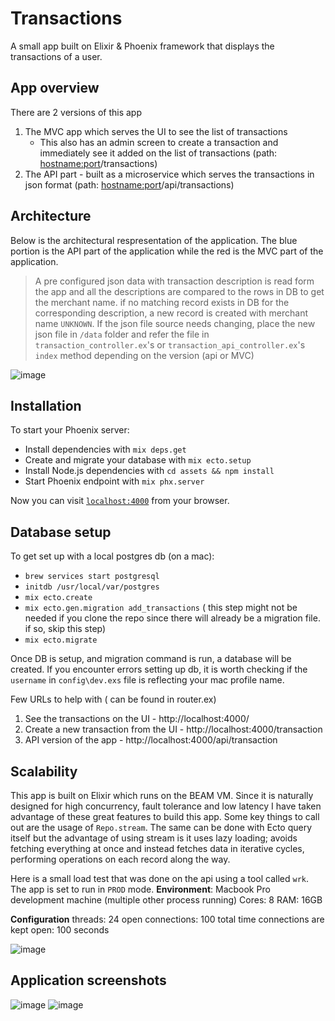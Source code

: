 # Transactions

A small app built on Elixir & Phoenix framework that displays the transactions of a user.

## App overview

There are 2 versions of this app

1. The MVC app which serves the UI to see the list of transactions
    - This also has an admin screen to create a transaction and immediately see it added on the list of transactions (path: <hostname:port>/transactions)
2. The API part - built as a microservice which serves the transactions in json format (path: <hostname:port>/api/transactions)

## Architecture

Below is the architectural respresentation of the application. The blue portion is the API part of the application while the red is the MVC part of the application.

> A pre configured json data with transaction description is read form the app and all the descriptions are compared to the rows in DB to get the merchant name. if no matching record exists in DB for the corresponding description, a new record is created with merchant name `UNKNOWN`. If the json file source needs changing, place the new json file in `/data` folder and refer the file in `transaction_controller.ex`'s or `transaction_api_controller.ex`'s `index` method depending on the version (api or MVC)  

![image](https://user-images.githubusercontent.com/32263069/50113614-5f324700-023a-11e9-9e93-0a90f2e8ed69.png)

## Installation

To start your Phoenix server:

  * Install dependencies with `mix deps.get`
  * Create and migrate your database with `mix ecto.setup`
  * Install Node.js dependencies with `cd assets && npm install`
  * Start Phoenix endpoint with `mix phx.server`

Now you can visit [`localhost:4000`](http://localhost:4000) from your browser.

## Database setup

To get set up with a local postgres db (on a mac):

  * `brew services start postgresql`
  * `initdb /usr/local/var/postgres`
  * `mix ecto.create`
  * `mix ecto.gen.migration add_transactions` ( this step might not be needed if you clone the repo since there will already be a migration file. if so, skip this step)
  * `mix ecto.migrate`

Once DB is setup, and migration command is run, a database will be created. If you encounter errors setting up db, it is worth checking if the `username` in `config\dev.exs` file is reflecting your mac profile name.  


Few URLs to help with ( can be found in router.ex)

1. See the transactions on the UI - http://localhost:4000/
2. Create a new transaction from the UI - http://localhost:4000/transaction
3. API version of the app - http://localhost:4000/api/transaction

## Scalability

This app is built on Elixir which runs on the BEAM VM. Since it is naturally designed for high concurrency, fault tolerance and low latency I have taken advantage of these great features to build this app. Some key things to call out are the usage of `Repo.stream`. The same can be done with Ecto query itself but the advantage of using stream is it uses lazy loading; avoids fetching everything at once and instead fetches data in iterative cycles, performing operations on each record along the way. 

Here is a small load test that was done on the api using a tool called `wrk`. The app is set to run in `PROD` mode.
**Environment**: Macbook Pro development machine (multiple other process running)
Cores: 8
RAM: 16GB

**Configuration**
threads: 24
open connections: 100
total time connections are kept open: 100 seconds

![image](https://user-images.githubusercontent.com/32263069/50113493-f9de5600-0239-11e9-8e27-40aa61d96cb6.png)

## Application screenshots

![image](https://user-images.githubusercontent.com/32263069/50117575-53984d80-0245-11e9-8311-2d5392dbb987.png)
![image](https://user-images.githubusercontent.com/32263069/50114240-f5b33800-023b-11e9-86ed-55e06a4a3786.png)

